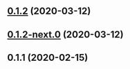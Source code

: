 ## [0.1.2](https://github.com/skypilotcc/babel-config-node-typescript/compare/v0.1.2-next.0...v0.1.2) (2020-03-12)



## [0.1.2-next.0](https://github.com/skypilotcc/babel-config-node-typescript/compare/v0.1.1...v0.1.2-next.0) (2020-03-12)



## 0.1.1 (2020-02-15)




